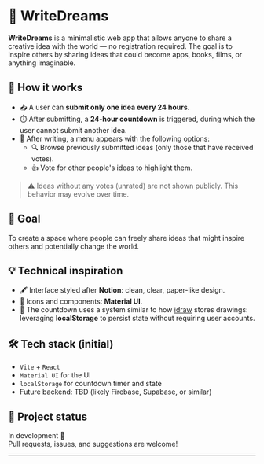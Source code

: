 # 📝 WriteDreams

**WriteDreams** is a minimalistic web app that allows anyone to share a creative idea with the world — no registration required. The goal is to inspire others by sharing ideas that could become apps, books, films, or anything imaginable.

## 🌟 How it works

- 📤 A user can **submit only one idea every 24 hours**.
- ⏱️ After submitting, a **24-hour countdown** is triggered, during which the user cannot submit another idea.
- 🧾 After writing, a menu appears with the following options:
  - 🔍 Browse previously submitted ideas (only those that have received votes).
  - 👍 Vote for other people's ideas to highlight them.

> ⚠️ Ideas without any votes (unrated) are not shown publicly. This behavior may evolve over time.

## 🎯 Goal

To create a space where people can freely share ideas that might inspire others and potentially change the world.

## 💡 Technical inspiration

- 🖋️ Interface styled after **Notion**: clean, clear, paper-like design.
- 🧩 Icons and components: **Material UI**.
- 💾 The countdown uses a system similar to how [idraw](https://idraw.co/) stores drawings: leveraging **localStorage** to persist state without requiring user accounts.

## 🛠️ Tech stack (initial)

- `Vite` + `React`
- `Material UI` for the UI
- `localStorage` for countdown timer and state
- Future backend: TBD (likely Firebase, Supabase, or similar)

## 🚧 Project status

In development 🚀  
Pull requests, issues, and suggestions are welcome!

---
